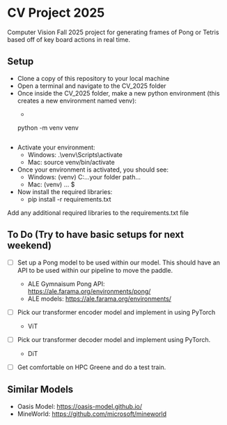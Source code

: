 # CV Project 2025
Computer Vision Fall 2025 project for generating frames of Pong or Tetris based off of key board actions in real time.

## Setup
- Clone a copy of this repository to your local machine
- Open a terminal and navigate to the CV_2025 folder
- Once inside the CV_2025 folder, make a new python environment (this creates a new environment named venv):
    - ```
    python -m venv venv
    ```
- Activate your environment:
    - Windows: .\venv\Scripts\activate
    - Mac: source venv/bin/activate
- Once your environment is activated, you should see:
    - Windows: (venv) C:\...your folder path...
    - Mac: (venv) ... $
- Now install the required libraries:
    - pip install -r requirements.txt
    
Add any additional required libraries to the requirements.txt file

## To Do (Try to have basic setups for next weekend)

- [ ] Set up a Pong model to be used within our model. This should have an API to be used within our pipeline to move the paddle.
    - ALE Gymnaisum Pong API: https://ale.farama.org/environments/pong/
    - ALE models: https://ale.farama.org/environments/

- [ ] Pick our transformer encoder model and implement in using PyTorch
    - ViT

- [ ] Pick our transformer decoder model and implement using PyTorch.
    - DiT

- [ ] Get comfortable on HPC Greene and do a test train.

## Similar Models
- Oasis Model: https://oasis-model.github.io/
- MineWorld: https://github.com/microsoft/mineworld


